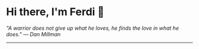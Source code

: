 <h1>Hi there, I'm Ferdi 👋</h1>

<p><em>
  "A warrior does not give up what he loves, he finds the love in what he does." — Dan Millman
</em></p>

---
